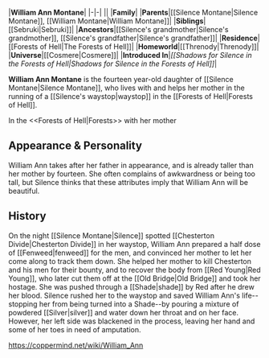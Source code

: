 |**William Ann Montane**|
|-|-|
||
|**Family**|
|**Parents**|[[Silence Montane\|Silence Montane]], [[William Montane\|William Montane]]|
|**Siblings**|[[Sebruki\|Sebruki]]|
|**Ancestors**|[[Silence's grandmother\|Silence's grandmother]], [[Silence's grandfather\|Silence's grandfather]]|
|**Residence**|[[Forests of Hell\|The Forests of Hell]]|
|**Homeworld**|[[Threnody\|Threnody]]|
|**Universe**|[[Cosmere\|Cosmere]]|
|**Introduced In**|*[[Shadows for Silence in the Forests of Hell\|Shadows for Silence in the Forests of Hell]]*|

**William Ann Montane** is the fourteen year-old daughter of [[Silence Montane\|Silence Montane]], who lives with and helps her mother in the running of a [[Silence's waystop\|waystop]] in the [[Forests of Hell\|Forests of Hell]].

  In the <<Forests of Hell\|Forests>> with her mother
## Appearance & Personality
William Ann takes after her father in appearance, and is already taller than her mother by fourteen. She often complains of awkwardness or being too tall, but Silence thinks that these attributes imply that William Ann will be beautiful.

## History
On the night [[Silence Montane\|Silence]] spotted [[Chesterton Divide\|Chesterton Divide]] in her waystop, William Ann prepared a half dose of [[Fenweed\|fenweed]] for the men, and convinced her mother to let her come along to track them down. She helped her mother to kill Chesterton and his men for their bounty, and to recover the body from [[Red Young\|Red Young]], who later cut them off at the [[Old Bridge\|Old Bridge]] and took her hostage. She was pushed through a [[Shade\|shade]] by Red after he drew her blood.
Silence rushed her to the waystop and saved William Ann's life--stopping her from being turned into a Shade--by pouring a mixture of powdered [[Silver\|silver]] and water down her throat and on her face. However, her left side was blackened in the process, leaving her hand and some of her toes in need of amputation.



https://coppermind.net/wiki/William_Ann